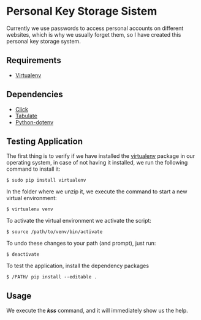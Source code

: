 # Personal Key Storage Sistem
Currently we use passwords to access personal accounts on different websites, which is why we usually forget them, so I have created this personal key storage system.

## Requirements

* [Virtualenv](https://github.com/pypa/virtualenv)

## Dependencies

* [Click](https://click.palletsprojects.com/en/7.x/)
* [Tabulate](https://bitbucket.org/astanin/python-tabulate/src/master/)
* [Python-dotenv](https://github.com/theskumar/python-dotenv)

## Testing Application

The first thing is to verify if we have installed the [virtualenv](https://github.com/pypa/virtualenv) package in our operating system, in case of not having it installed, we run the following command to install it:
``` 
$ sudo pip install virtualenv
```
In the folder where we unzip it, we execute the command to start a new virtual environment:
```
$ virtualenv venv
```
To activate the virtual environment we activate the script:
```
$ source /path/to/venv/bin/activate
```
To undo these changes to your path (and prompt), just run:
```
$ deactivate
```
To test the application, install the dependency packages
```
$ /PATH/ pip install --editable .
```
## Usage

We execute the *__kss__* command, and it will immediately show us the help.
